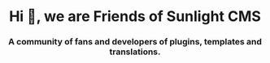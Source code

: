 <h1 align="center">Hi 👋, we are Friends of Sunlight CMS</h1>
<h3 align="center">A community of fans and developers of plugins, templates and translations.</h3>
